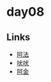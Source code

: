 # day08

## Links

- [阿法](https://rabbittee.github.io/JavaScript30/day08/alpha/dist/)
- [吠吠](https://rabbittee.github.io/JavaScript30/day08/haha/)
- [阿金](https://rabbittee.github.io/JavaScript30/day08/kim/)
